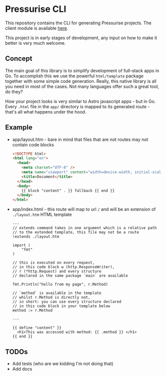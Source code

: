 # Pressurise CLI

This repository contains the CLI for generating Pressurise projects.
The client module is available [here](https://github.com/terawatthour/pressurise).

This project is in early stages of development, any input on how to make it better is very much welcome.

## Concept

The main goal of this library is to simplify development of full-stack apps
in Go. To accomplish this we use the powerful `html/template` package together
with some simple code generation. Really, this native library is all you need
in most of the cases. Not many languages offer such a great tool, do they?

How your project looks is very similar to Astro javascript apps - but in Go.
Every `.html` file in the `app/` directory is mapped to its generated route - that's all what happens under the hood.

## Example

- app/layout.htm - bare in mind that files that are not routes may not
  contain code blocks

  ```html
  <!DOCTYPE html>
  <html lang="en">
    <head>
      <meta charset="UTF-8" />
      <meta name="viewport" content="width=device-width, initial-scale=1.0" />
      <title>Document</title>
    </head>
    <body>
      {{ block "content" . }} fallback {{ end }}
    </body>
  </html>
  ```

- app/index.html - this route will map to url `/` and will be an extension of
  `./layout.htm` HTML template

  ```
  ---
  // extends command takes in one argument which is a relative path
  // to the extended template, this file may not be a route
  !extends ./layout.htm

  import (
      "fmt"
  )

  // this is executed on every request,
  // in this code block w (http.ResponseWriter),
  // r (*http.Request) and every structure
  // declared in the same package `main` are available

  fmt.Println("hello from my page", r.Method)

  // `method` is available in the template
  // whilst r.Method is directly not,
  // in short: you can use every structure declared
  // in this code block in your template below
  method := r.Method

  ---

  {{ define "content" }}
    <h1>This was accessed with method: {{ .method }} </h1>
  {{ end }}

  ```

## TODOs

- Add tests (who are we kidding I'm not doing that)
- Add docs
